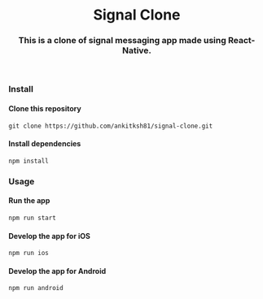 <h1 align="center">Signal Clone</h1>

<h3 align="center">This is a clone of signal messaging app made using React-Native.</h3>

<br />

### Install

#### Clone this repository

```
git clone https://github.com/ankitksh81/signal-clone.git
```

#### Install dependencies

```
npm install
```

### Usage

#### Run the app

```
npm run start
```

#### Develop the app for iOS

```
npm run ios
```

#### Develop the app for Android

```
npm run android
```
